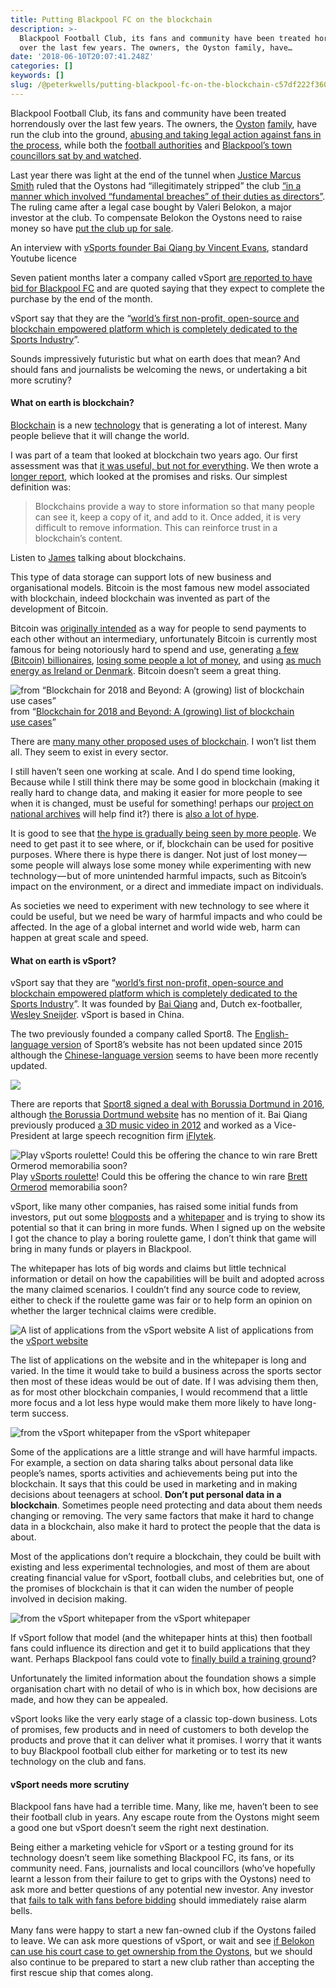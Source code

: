 ```yaml
---
title: Putting Blackpool FC on the blockchain
description: >-
  Blackpool Football Club, its fans and community have been treated horrendously
  over the last few years. The owners, the Oyston family, have…
date: '2018-06-10T20:07:41.248Z'
categories: []
keywords: []
slug: /@peterkwells/putting-blackpool-fc-on-the-blockchain-c57df222f360
---
```


Blackpool Football Club, its fans and community have been treated horrendously over the last few years. The owners, the [Oyston](https://en.wikipedia.org/wiki/Owen_Oyston) [family](https://en.wikipedia.org/wiki/Karl_Oyston), have run the club into the ground, [abusing and taking legal action against fans in the process](https://medium.com/@peterkwells/most-blackpool-fans-will-boycott-wembley-you-should-know-why-8018f5b325cd), while both the [football authorities](http://www.fsf.org.uk/latest-news/view/blackpool-fans-plan-efl-protest-march-2018) and [Blackpool’s town councillors sat by and watched](https://medium.com/@peterkwells/the-curious-silence-of-blackpool-council-and-its-leader-c1b9be675fde).

Last year there was light at the end of the tunnel when [Justice Marcus Smith](https://www.judiciary.uk/wp-content/uploads/2017/11/vbfa-v-blackpoolfc-2.pdf) ruled that the Oystons had “illegitimately stripped” the club [“in a manner which involved “fundamental breaches” of their duties as directors”](https://www.theguardian.com/football/2017/nov/06/oystons-blackpool-ordered-pay-shareholder-high-court-valeri-belokon). The ruling came after a legal case bought by Valeri Belokon, a major investor at the club. To compensate Belokon the Oystons need to raise money so have [put the club up for sale](http://www.skysports.com/football/news/11728/11121132/blackpool-fc-and-separate-stadium-ownership-both-put-up-for-sale-by-oyston-family).

An interview with [vSports founder Bai Qiang by Vincent Evans](https://www.youtube.com/watch?v=z2vmCeLN_fM), standard Youtube licence

Seven patient months later a company called vSport [are reported to have bid for Blackpool FC](https://www.blackpoolgazette.co.uk/sport/football/blackpool-fc/far-east-company-bids-25m-for-blackpool-fc-1-9196506) and are quoted saying that they expect to complete the purchase by the end of the month.

vSport say that they are the “[world’s first non-profit, open-source and blockchain empowered platform which is completely dedicated to the Sports Industry](http://vsport.io)”.

Sounds impressively futuristic but what on earth does that mean? And should fans and journalists be welcoming the news, or undertaking a bit more scrutiny?

#### What on earth is blockchain?

[Blockchain](https://hackernoon.com/tagged/blockchain) is a new [technology](https://hackernoon.com/tagged/technology) that is generating a lot of interest. Many people believe that it will change the world.

I was part of a team that looked at blockchain two years ago. Our first assessment was that [it was useful, but not for everything](http://oldsite.theodi.org/blog/comment-blockchains-technology-useful-not-for-everything). We then wrote a [longer report](https://theodi.org/article/applying-blockchain-technology-in-global-data-infrastructure/), which looked at the promises and risks. Our simplest definition was:

> Blockchains provide a way to store information so that many people can see it, keep a copy of it, and add to it. Once added, it is very difficult to remove information. This can reinforce trust in a blockchain’s content.

Listen to [James](https://twitter.com/floppy) talking about blockchains.

This type of data storage can support lots of new business and organisational models. Bitcoin is the most famous new model associated with blockchain, indeed blockchain was invented as part of the development of Bitcoin.

Bitcoin was [originally intended](https://bitcoin.org/bitcoin.pdf) as a way for people to send payments to each other without an intermediary, unfortunately Bitcoin is currently most famous for being notoriously hard to spend and use, generating [a few (Bitcoin) billionaires](http://www.bitcoinandmore.org/breaking-news-cryptocurrency-concentration-just-4-own-over-95-of-bitcoin/), [losing some people a lot of money](https://www.google.co.uk/search?q=bitcoin+scam&oq=bitcoin+scam&aqs=chrome..69i57j0l5.5765j0j7&sourceid=chrome&ie=UTF-8), and using [as much energy as Ireland or Denmark](https://eu.usatoday.com/story/news/world/2017/12/21/bitcoins-sky-rocketing-energy-use-viral-story-we-checked-math/972485001/). Bitcoin doesn’t seem a great thing.

![from “[Blockchain for 2018 and Beyond: A (growing) list of blockchain use cases](https://medium.com/fluree/blockchain-for-2018-and-beyond-a-growing-list-of-blockchain-use-cases-37db7c19fb99)”](https://cdn-images-1.medium.com/max/600/1*gw3J1Ae_mjhz_7R3h0mIAw.png)
from “[Blockchain for 2018 and Beyond: A (growing) list of blockchain use cases](https://medium.com/fluree/blockchain-for-2018-and-beyond-a-growing-list-of-blockchain-use-cases-37db7c19fb99)”

There are [many many other proposed uses of blockchain](https://medium.com/fluree/blockchain-for-2018-and-beyond-a-growing-list-of-blockchain-use-cases-37db7c19fb99). I won’t list them all. They seem to exist in every sector.

I still haven’t seen one working at scale. And I do spend time looking, Because while I still think there may be some good in blockchain (making it really hard to change data, and making it easier for more people to see when it is changed, must be useful for something! perhaps our [project on national archives](http://www.arcaneblockchaingains.com/index.php/2018/06/07/tna-starts-archangel-project-for-blockchain-record-sharing-keeping/) will help find it?) there is [also a lot of hype](https://medium.com/@peterkwells/will-blockchains-or-beyoncé-change-the-world-baab586ac76b).

It is good to see that [the hype is gradually being seen by more people](https://davidgerard.co.uk/blockchain/2018/05/23/my-evidence-to-the-uk-treasurys-digital-currencies-inquiry/). We need to get past it to see where, or if, blockchain can be used for positive purposes. Where there is hype there is danger. Not just of lost money — some people will always lose some money while experimenting with new technology — but of more unintended harmful impacts, such as Bitcoin’s impact on the environment, or a direct and immediate impact on individuals.

As societies we need to experiment with new technology to see where it could be useful, but we need be wary of harmful impacts and who could be affected. In the age of a global internet and world wide web, harm can happen at great scale and speed.

#### What on earth is vSport?

vSport say that they are “[world’s first non-profit, open-source and blockchain empowered platform which is completely dedicated to the Sports Industry](http://vsport.io)”. It was founded by [Bai Qiang](https://www.linkedin.com/in/qiangthesuper/) and, Dutch ex-footballer, [Wesley Sneijder](https://en.wikipedia.org/wiki/Wesley_Sneijder). vSport is based in China.

The two previously founded a company called Sport8. The [English-language version](http://en.dongbadongba.com) of Sport8’s website has not been updated since 2015 although the [Chinese-language version](http://www.dongbadongba.com/) seems to have been more recently updated.

![](https://cdn-images-1.medium.com/max/600/1*eqx68RWlbk2F5dSlA7zTnA.png)

There are reports that [Sport8 signed a deal with Borussia Dortmund in 2016](https://www.soccerex.com/insight/articles/2016/borussia-dortmund-sign-sport8-deal), although [the Borussia Dortmund website](https://www.google.co.uk/search?q=sport8+site%3Ahttps%3A%2F%2Fwww.bvb.de%2F&oq=sport8+site%3Ahttps%3A%2F%2Fwww.bvb.de%2F&aqs=chrome..69i57.5443j0j4&sourceid=chrome&ie=UTF-8) has no mention of it. Bai Qiang previously produced [a 3D music video in 2012](http://web.archive.org/web/20160304100645/http://www.3dfocus.co.uk/3d-news-2/3d-film/chinese-3d-film-questions-price-of-chinas-growth-via-music/9570) and worked as a Vice-President at large speech recognition firm [iFlytek](https://en.wikipedia.org/wiki/IFlytek).

![Play [vSports roulette](https://wa.vsport.io)! Could this be offering the chance to win rare [Brett Ormerod](https://en.wikipedia.org/wiki/Brett_Ormerod) memorabilia soon?](https://cdn-images-1.medium.com/max/600/1*plizSoH0idAp7ouUlfRGLw.png)
Play [vSports roulette](https://wa.vsport.io)! Could this be offering the chance to win rare [Brett Ormerod](https://en.wikipedia.org/wiki/Brett_Ormerod) memorabilia soon?

vSport, like many other companies, has raised some initial funds from investors, put out some [blogposts](https://medium.com/@vSport_io) and a [whitepaper](http://vsport.io/assets/file/vSport-Whitepaper.pdf) and is trying to show its potential so that it can bring in more funds. When I signed up on the website I got the chance to play a boring roulette game, I don’t think that game will bring in many funds or players in Blackpool.

The whitepaper has lots of big words and claims but little technical information or detail on how the capabilities will be built and adopted across the many claimed scenarios. I couldn’t find any source code to review, either to check if the roulette game was fair or to help form an opinion on whether the larger technical claims were credible.

![A list of applications from the [vSport website](http://vsport.io/#service-block-main)](https://cdn-images-1.medium.com/max/600/1*wESuGwuwRkIP54VIY_2BpQ.png)
A list of applications from the [vSport website](http://vsport.io/#service-block-main)

The list of applications on the website and in the whitepaper is long and varied. In the time it would take to build a business across the sports sector then most of these ideas would be out of date. If I was advising them then, as for most other blockchain companies, I would recommend that a little more focus and a lot less hype would make them more likely to have long-term success.

![from the vSport whitepaper](https://cdn-images-1.medium.com/max/600/1*HX63wI10bR26YZQUBfUD-w.png)
from the vSport whitepaper

Some of the applications are a little strange and will have harmful impacts. For example, a section on data sharing talks about personal data like people’s names, sports activities and achievements being put into the blockchain. It says that this could be used in marketing and in making decisions about teenagers at school. **Don’t put personal data in a blockchain**. Sometimes people need protecting and data about them needs changing or removing. The very same factors that make it hard to change data in a blockchain, also make it hard to protect the people that the data is about.

Most of the applications don’t require a blockchain, they could be built with existing and less experimental technologies, and most of them are about creating financial value for vSport, football clubs, and celebrities but, one of the promises of blockchain is that it can widen the number of people involved in decision making.

![from the vSport whitepaper](https://cdn-images-1.medium.com/max/600/1*BgVub9cf_oDyHJVGYNceew.png)
from the vSport whitepaper

If vSport follow that model (and the whitepaper hints at this) then football fans could influence its direction and get it to build applications that they want. Perhaps Blackpool fans could vote to [finally build a training ground](https://www.blackpoolgazette.co.uk/sport/football/blackpool-fc/blackpool-put-training-ground-development-on-hold-1-8153387)?

Unfortunately the limited information about the foundation shows a simple organisation chart with no detail of who is in which box, how decisions are made, and how they can be appealed.

vSport looks like the very early stage of a classic top-down business. Lots of promises, few products and in need of customers to both develop the products and prove that it can deliver what it promises. I worry that it wants to buy Blackpool football club either for marketing or to test its new technology on the club and fans.

#### vSport needs more scrutiny

Blackpool fans have had a terrible time. Many, like me, haven’t been to see their football club in years. Any escape route from the Oystons might seem a good one but vSport doesn’t seem the right next destination.

Being either a marketing vehicle for vSport or a testing ground for its technology doesn’t seem like something Blackpool FC, its fans, or its community need. Fans, journalists and local councillors (who’ve hopefully learnt a lesson from their failure to get to grips with the Oystons) need to ask more and better questions of any potential new investor. Any investor that [fails to talk with fans before bidding](https://www.blackpoolgazette.co.uk/sport/football/blackpool-fc/blackpool-supporters-trust-calls-for-talks-with-vsport-over-bloomfield-road-takeover-bid-1-9198413) should immediately raise alarm bells.

Many fans were happy to start a new fan-owned club if the Oystons failed to leave. We can ask more questions of vSport, or wait and see [if Belokon can use his court case to get ownership from the Oystons](http://www.dailymail.co.uk/sport/football/article-5496507/Belokon-aiming-EFL-ban-overturned-Blackpool.html), but we should also continue to be prepared to start a new club rather than accepting the first rescue ship that comes along.